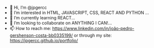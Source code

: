- 👋 Hi, I’m @jpgercc
- 👀 I’m interested in HTML, JAVASCRIPT, CSS, REACT AND PYTHON ...
- 🌱 I’m currently learning REACT...
- 💞️ I’m looking to collaborate on ANYTHING I CAN!...
- 📫 How to reach me: https://www.linkedin.com/in/joão-pedro-gershenson-costa-bb0335199/ or through my site: https://jpgercc.github.io/portfolio/

<!---
jpgercc/jpgercc is a ✨ special ✨ repository because its `README.md` (this file) appears on your GitHub profile.
You can click the Preview link to take a look at your changes.
--->
